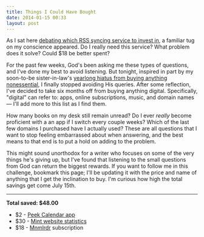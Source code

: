 ```yaml
---
title: Things I Could Have Bought
date: 2014-01-15 00:33
layout: post
---
```

As I sat here [debating which RSS syncing service to invest in](https://twitter.com/kyledreger/status/423184317494603776), a familiar tug on my conscience appeared. Do I really need this service? What problem does it solve? Could $18 be better spent?

For the past few weeks, God's been asking me these types of questions, and I've done my best to avoid listening. But tonight, inspired in part by my soon-to-be sister-in-law's [yearlong hiatus from buying anything nonessential](http://lifeloveandwords.wordpress.com/2013/12/19/a-year-of-nothing-new/), I finally stopped avoiding His queries. After some reflection, I've decided to take six months off from buying anything digital. Specifically, "digital" can refer to: apps, online subscriptions, music, and domain names &mdash; I'll add more to this list as I find them.

How many books on my desk still remain unread? Do I ever _really_ become proficient with a an app if I switch every couple weeks? Which of the last few domains I purchased have I actually used? These are all questions that I want to stop feeling embarrassed about when answering, and the best means to that end is to put a hold on adding to the problem.

This might sound unorthodox for a writer who focuses on some of the very things he's giving up, but I've found that listening to the small questions from God can return the biggest rewards. If you want to follow me in this challenge, bookmark this page; I'll be updating it with the price and name of anything that I get the inclination to buy. I'm curious how high the total savings get come July 15th.

---

__Total saved: $48.00__

- $2 - [Peek Calendar app](https://itunes.apple.com/us/app/peek-calendar/id776314791?ls=1&mt=8)
- $30 - [Mint website statistics](http://haveamint.com)
- $18 - [Mnmlrdr](https://mnmlrdr.com) subscription